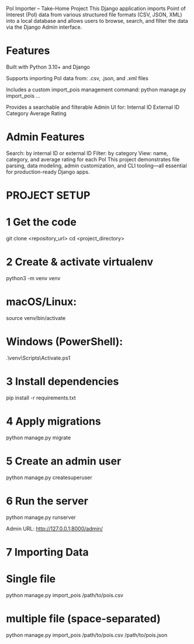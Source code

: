 PoI Importer – Take-Home Project
This Django application imports Point of Interest (PoI) data from various structured file formats (CSV, JSON, XML) into a local database and allows users to browse, search, and filter the data via the Django Admin interface.

# Features
Built with Python 3.10+ and Django

Supports importing PoI data from:
.csv, .json, and .xml files

Includes a custom import_pois management command:
python manage.py import_pois <file1> <file2> ...

Provides a searchable and filterable Admin UI for:
Internal ID
External ID
Category
Average Rating


# Admin Features
Search: by internal ID or external ID
Filter: by category
View: name, category, and average rating for each PoI
This project demonstrates file parsing, data modeling, admin customization, and CLI tooling—all essential for production-ready Django apps.


# PROJECT SETUP
# 1 Get the code
git clone <repository_url>
cd <project_directory>

# 2 Create & activate virtualenv
python3 -m venv venv
# macOS/Linux:
source venv/bin/activate
# Windows (PowerShell):
.\venv\Scripts\Activate.ps1

# 3 Install dependencies
pip install -r requirements.txt

# 4 Apply migrations
python manage.py migrate

# 5 Create an admin user
python manage.py createsuperuser

# 6 Run the server
python manage.py runserver

Admin URL: http://127.0.0.1:8000/admin/

# 7 Importing Data 
# Single file
python manage.py import_pois /path/to/pois.csv
# multiple file (space‑separated)
python manage.py import_pois /path/to/pois.csv /path/to/pois.json